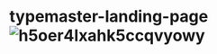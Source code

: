 # typemaster-landing-page![h5oer4lxahk5ccqvyowy](https://user-images.githubusercontent.com/110342939/232132123-52540331-7ee5-4770-a9ed-0926ac357a0a.jpg)
